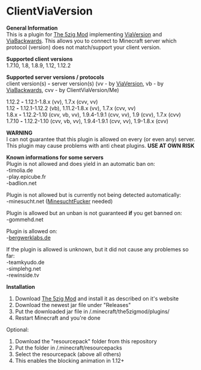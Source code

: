 # ClientViaVersion

**General Information**  
This is a plugin for [The 5zig Mod](https://5zig.net) implementing [ViaVersion](https://github.com/MylesIsCool/ViaVersion) and [ViaBackwards](https://github.com/Matsv/ViaBackwards).
This allows you to connect to Minecraft server which protocol (version) does not match/support your client version.

**Supported client versions**  
1.7.10, 1.8, 1.8.9, 1.12, 1.12.2

**Supported server versions / protocols**  
client version(s) **-** server version(s) (vv - by [ViaVersion](https://github.com/MylesIsCool/ViaVersion), vb - by [ViaBackwards](https://github.com/Matsv/ViaBackwards), cvv - by ClientViaVersion/Me)

1.12.2 **-** 1.12.1-1.8.x (vv), 1.7.x (cvv, vv)  
1.12 **-** 1.12.1-1.12.2 (vb), 1.11.2-1.8.x (vv), 1.7.x (cvv, vv)  
1.8.x **-** 1.12.2-1.10 (cvv, vb, vv), 1.9.4-1.9.1 (cvv, vv), 1.9 (cvv), 1.7.x (cvv)  
1.7.10 **-** 1.12.2-1.10 (cvv, vb, vv), 1.9.4-1.9.1 (cvv, vv), 1.9-1.8.x (cvv)  

**WARNING**  
I can not guarantee that this plugin is allowed on every (or even any) server. This plugin may cause problems with anti cheat plugins. **USE AT OWN RISK**

**Known informations for some servers**  
Plugin is not allowed and does yield in an automatic ban on:  
-timolia.de  
-play.epicube.fr  
-badlion.net  

Plugin is not allowed but is currently not being detected automatically:  
-minesucht.net ([MinesuchtFucker](https://youtu.be/oYaUbqndGpg) needed)  

Plugin is allowed but an unban is not guaranteed **if** you get banned on:  
-gommehd.net  

Plugin is allowed on:  
-[bergwerklabs.de](https://bergwerklabs.de/threads/erfragung-der-erlaubnis-einer-modifikation.18575/#post-82366)  

If the plugin is allowed is unknown, but it did not cause any problemes so far:  
-teamkyudo.de  
-simplehg.net  
-rewinside.tv  

**Installation** 
1. Download [The 5zig Mod](https://5zig.net) and install it as described on it's website 
2. Download the newest jar file under "Releases" 
3. Put the downloaded jar file in /.minecraft/the5zigmod/plugins/ 
4. Restart Minecraft and you're done 
 
Optional:    
1. Download the "resourcepack" folder from this repository    
2. Put the folder in /.minecraft/resourcepacks    
3. Select the resourcepack (above all others)    
4. This enables the blocking animation in 1.12+    
